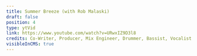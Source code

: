 ```yaml
---
title: Summer Breeze (with Rob Malaski)
draft: false
position: 4
type: ytVid
link: https://www.youtube.com/watch?v=URwxIZ9D3l8
credits: Co-Writer, Producer, Mix Engineer, Drummer, Bassist, Vocalist
visibleInCMS: true
---
```

